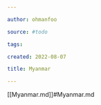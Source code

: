 ```yaml
---

author: ohmanfoo

source: #todo

tags: 

created: 2022-08-07

title: Myanmar

---
```

[[Myanmar.md]]#Myanmar.md